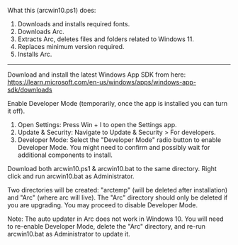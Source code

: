What this (arcwin10.ps1) does:

1. Downloads and installs required fonts.
2. Downloads Arc.
3. Extracts Arc, deletes files and folders related to Windows 11.
4. Replaces minimum version required.
5. Installs Arc.

------------------------------------------------------------------

Download and install the latest Windows App SDK from here: https://learn.microsoft.com/en-us/windows/apps/windows-app-sdk/downloads

Enable Developer Mode (temporarily, once the app is installed you can turn it off).
1. Open Settings: Press Win + I to open the Settings app.
2. Update & Security: Navigate to Update & Security > For developers.
3. Developer Mode: Select the "Developer Mode" radio button to enable Developer Mode. You might need to confirm and possibly wait for additional components to install.

Download both arcwin10.ps1 & arcwin10.bat to the same directory. Right click and run arcwin10.bat as Administrator.

Two directories will be created: "arctemp" (will be deleted after installation) and "Arc" (where arc will live). The "Arc" directory should only be deleted if you are upgrading. You may proceed to disable Developer Mode.

Note: The auto updater in Arc does not work in Windows 10. You will need to re-enable Developer Mode, delete the "Arc" directory, and re-run arcwin10.bat as Administrator to update it.
